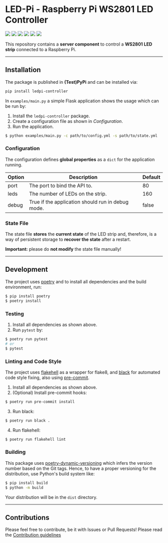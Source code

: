 # LED-Pi - Raspberry Pi WS2801 LED Controller

[![](https://img.shields.io/github/license/muhlba91/ledpi-controller?style=for-the-badge)](LICENSE)
[![](https://img.shields.io/github/workflow/status/muhlba91/ledpi-controller/Python%20package?style=for-the-badge)](https://github.com/muhlba91/ledpi-controller/actions)
[![](https://img.shields.io/pypi/pyversions/ledpi-controller?style=for-the-badge)](https://pypi.org/project/ledpi-controller/)
[![](https://img.shields.io/pypi/v/ledpi-controller?style=for-the-badge)](https://pypi.org/project/ledpi-controller/)
[![](https://img.shields.io/github/release-date/muhlba91/ledpi-controller?style=for-the-badge)](https://github.com/muhlba91/ledpi-controller/releases)
[![](https://img.shields.io/pypi/dm/ledpi-controller?style=for-the-badge)](https://pypi.org/project/ledpi-controller/)

This repository contains a **server component** to control a **WS2801 LED strip** connected to a Raspberry Pi.

---

## Installation

The package is published in **(Test)PyPi** and can be installed via:

```bash
pip install ledpi-controller
```

In `examples/main.py` a simple Flask application shows the usage which can be run by:

1) Install the `ledpi-controller` package.
2) Create a configuration file as shown in *Configuration*.
4) Run the application.

```bash
$ python examples/main.py -c path/to/config.yml -s path/to/state.yml
```

### Configuration

The configuration defines **global properties** as a `dict` for the application running.

| Option | Description | Default |
|--------|-------------|---------|
| port | The port to bind the API to. | 80 |
| leds | The number of LEDs on the strip. | 160 |
| debug | True if the application should run in debug mode. | false |

### State File

The state file **stores** the **current state** of the LED strip and, therefore, is a way of persistent storage to
**recover the state** after a restart.

**Important:** please do **not modify** the state file manually!

---

## Development

The project uses [poetry](https://poetry.eustace.io/) and to install all dependencies and the build environment, run:

```bash
$ pip install poetry
$ poetry install
```

### Testing

1) Install all dependencies as shown above.
2) Run `pytest` by:

```bash
$ poetry run pytest
# or
$ pytest
```

### Linting and Code Style

The project uses [flakehell](https://github.com/life4/flakehell) as a wrapper for flake8,
and [black](https://github.com/psf/black) for automated code style fixing, also
using [pre-commit](https://pre-commit.com/).

1) Install all dependencies as shown above.
2) (Optional) Install pre-commit hooks:

```bash
$ poetry run pre-commit install
```

3) Run black:

```bash
$ poetry run black .
```

4) Run flakehell:

```bash
$ poetry run flakehell lint
```

### Building

This package uses [poetry-dynamic-versioning](https://github.com/mtkennerly/poetry-dynamic-versioning) which infers the
version number based on the Git tags. Hence, to have a proper versioning for the distribution, use Python's build system
like:

```bash
$ pip install build
$ python -m build
```

Your distribution will be in the `dist` directory.

---

## Contributions

Please feel free to contribute, be it with Issues or Pull Requests! Please read
the [Contribution guidelines](CONTRIBUTING.md)
